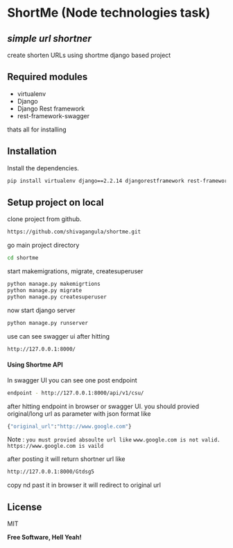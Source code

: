 # ShortMe (Node technologies task)
## _simple url shortner_
create shorten URLs using shortme django based project

## Required modules
- virtualenv
- Django
- Django Rest framework
- rest-framework-swagger

thats all for installing  

## Installation


Install the dependencies.

```sh
pip install virtualenv django==2.2.14 djangorestframework rest-framework-swagger
```

## Setup project on local


clone project from github.
```sh
https://github.com/shivagangula/shortme.git
```
go main project directory
```sh
cd shortme
```
start makemigrations, migrate, createsuperuser
```sh
python manage.py makemigrtions
python manage.py migrate
python manage.py createsuperuser
```
now start django server

```sh
python manage.py runserver
```
use can see swagger ui after hitting
```sh
http://127.0.0.1:8000/
```

#### Using Shortme API
In swagger UI you can see one post endpoint
```sh
endpoint - http://127.0.0.1:8000/api/v1/csu/
```
after hitting endpoint in browser or swagger UI. you should provied original/long url as parameter with json format like
```sh
{"original_url":"http://www.google.com"}
```
Note : `you must provied absoulte url like`
`www.google.com is not valid.`
`https://www.google.com is vaild `

after posting it will return shortner url like
```sh
http://127.0.0.1:8000/Gtdsg5
```
copy nd past it in browser it will redirect to original url



## License

MIT

**Free Software, Hell Yeah!**

[//]: # (These are reference links used in the body of this note and get stripped out when the markdown processor does its job. There is no need to format nicely because it shouldn't be seen. Thanks SO - http://stackoverflow.com/questions/4823468/store-comments-in-markdown-syntax)

   [dill]: <https://github.com/joemccann/dillinger>
   [git-repo-url]: <https://github.com/joemccann/dillinger.git>
   [john gruber]: <http://daringfireball.net>
   [df1]: <http://daringfireball.net/projects/markdown/>
   [markdown-it]: <https://github.com/markdown-it/markdown-it>
   [Ace Editor]: <http://ace.ajax.org>
   [node.js]: <http://nodejs.org>
   [Twitter Bootstrap]: <http://twitter.github.com/bootstrap/>
   [jQuery]: <http://jquery.com>
   [@tjholowaychuk]: <http://twitter.com/tjholowaychuk>
   [express]: <http://expressjs.com>
   [AngularJS]: <http://angularjs.org>
   [Gulp]: <http://gulpjs.com>

   [PlDb]: <https://github.com/joemccann/dillinger/tree/master/plugins/dropbox/README.md>
   [PlGh]: <https://github.com/joemccann/dillinger/tree/master/plugins/github/README.md>
   [PlGd]: <https://github.com/joemccann/dillinger/tree/master/plugins/googledrive/README.md>
   [PlOd]: <https://github.com/joemccann/dillinger/tree/master/plugins/onedrive/README.md>
   [PlMe]: <https://github.com/joemccann/dillinger/tree/master/plugins/medium/README.md>
   [PlGa]: <https://github.com/RahulHP/dillinger/blob/master/plugins/googleanalytics/README.md>
